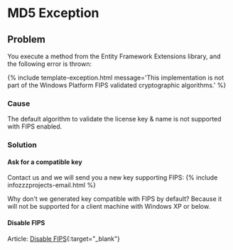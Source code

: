 # MD5 Exception

## Problem

You execute a method from the Entity Framework Extensions library, and the following error is thrown:

{% include template-exception.html message='This implementation is not part of the Windows Platform FIPS validated cryptographic algorithms.' %}

### Cause

The default algorithm to validate the license key & name is not supported with FIPS enabled.

### Solution

#### Ask for a compatible key

Contact us and we will send you a new key supporting FIPS: {% include infozzzprojects-email.html %}

Why don't we generated key compatible with FIPS by default? Because it will not be supported for a client machine with Windows XP or below.

#### Disable FIPS

Article: [Disable FIPS](http://docs.trendmicro.com/all/ent/sc/v3.0/en-US/cmcolh/t_fips.html){:target="_blank"}
